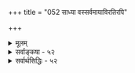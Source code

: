 +++
title = "052 साध्या वस्सर्वमायाविरतिरपि"

+++
<details><summary>मूलम्</summary>

साध्या वस्सर्वमायाविरतिरपि परं ब्रह्म तस्मात्परा वा पूर्वत्र प्रागपि स्यात्परमपि न भवेदुत्तरत्राभ्युपेते ।  
साऽपि स्याच्चेन्निवर्त्या पुनरपि विलगेत्पूर्व एव प्रपञ्चो नो चेत्सत्यैव सा स्यात्प्रसजति च ततो ब्रह्म तत्सद्वितीयम् ॥ ५२ ॥
</details>

<details><summary>सर्वाङ्कषा - ५२</summary>

निर्विशेषाद्वैतवादे अविद्यानिवृत्तिरपि दुर्निरूपेति प्रदर्शयति - साध्या व इत्यादिना । **वः** = निर्विशेषाद्वैतवादिनस्तव **साध्या** = ब्रह्मज्ञानेन साध्या **सर्वमायाविरतिरपि** = निश्शेषाविद्यानिवृत्तिरूपो मोक्षोऽपि, परं **ब्रह्म** = किं परब्रह्मस्वरूपा? उत, **तस्मात्** = परब्रह्मणः परा **वा** = भिन्ना वा? **पूर्वत्र** = **प्रथमकल्पे** = परब्रह्मरूपत्वे **प्रागपि** = ब्रह्मज्ञानात् पूर्वमपि **स्यात्** = अविद्यानिवृत्तिः स्यात्; ब्रह्मस्वरूपस्य सर्वदा सत्त्वात् । तथा चानुभवविरोधः, ब्रह्मविद्यानुष्ठानादिवैफल्यं च । **उत्तरत्र** = द्वितीयकल्पे **अभ्युपेते** = अङ्गीकृते सति **परमपि** = ब्रह्मज्ञानानन्तरमपि न **भवेत्** = निश्शेषाविद्यानिवृत्तिः न स्यात् । अविद्यानिवृत्तेः ब्रह्मभिन्नत्वेन मिथ्यात्वात्, तस्या एव मुक्तिरूपत्वेन तत्सत्त्वावश्यकत्वात्, अविद्यानिवृत्तिभिन्नानामेव ब्रह्मज्ञानेन निवृत्त्या निखिलाविद्यानिवृत्तेरभावात् । ननु मिथ्यात्वात् सापि निवर्तत इति चेत्, तत्राह - **सापि** = अविद्यानिवृत्तिरपि निवर्त्या **स्यात्** = ब्रह्मज्ञानबाध्यैव, मिथ्यात्वाविशेषात् **चेत्** = इति यदि, तदा **पूर्वः** = ब्रह्मज्ञानोत्पत्तेः प्राक्तनः 

[[287]] 

 

प्रपञ्च **एव** =संसारपदवाच्यं जगदेव पुनरपि **विलगेत्** = **पुनरप्युत्तिष्ठेत्** =अविद्यानिवृत्तेरपि निवृत्तौ पुनः अविद्यैव उन्मज्जतीत्युक्तं भवति । घटाभावस्याभावः घटरूप एव खलु स्यात्, न त्वतिरिक्तः, अनवस्थाप्रसङ्गात् । घटाभावस्यैवातिरिक्तत्वे विवादग्रस्ते सति, तस्याप्यभावः कथंतरामतिरिक्तः स्यात् ? अतः अविद्यानिवृत्तेः निवृत्तिर्न वक्तुं शक्येति, तस्याः परिशेषात् तस्याश्च ब्रह्मभिन्नत्वात् पूर्णमुक्तिर्न स्यात् । ननु पूर्णमुक्तिस्वरूपमेव तादृशम्, अन्यस्याभावात् । अतः परिशिष्यतामविद्यनिवृत्तिरेका, न कापि हानिरित्यत्रोच्यत – नो **चेत्** =अविद्यानिवृत्तिः न निवर्तते चेत्, **सा** =अविद्यानिवृत्तिः सत्यैव स्यात् । मिथ्याभूतस्य किल निवृत्तिरनिवार्या । यदि न निवृत्तिः, तदा सा अविद्यानिवृत्तिः ब्रह्मवदेव सत्यैव स्यात् । अस्तु तथैव। मुक्तिः खलु नित्या सर्वसंमता । अन्यथा सा कथं परमपुरुषार्थः स्यादिति चेत् — **ततश्च** = ब्रह्मवदेवाविद्यानिवृत्तेरपि नित्यसत्यत्वाच्च तत् **ब्रह्म** = भवदभिमतं निर्विशेषं ब्रह्म सद्वितीयं **प्रसजति** = स्वसदृशद्वितीयवस्तुविशिष्टं भवति । तथा चापसिद्धान्तः, ब्रह्मव्यतिरिक्तसत्यवस्त्वङ्गीकारात् । 

नन्विदं सर्वम् 'एकबाधकबाध्यत्व' न्यायापरिज्ञानमूलम् । ‘ब्रह्मभिन्नं सर्वं मिथ्या' इति वाक्यं हि ब्रह्मव्यतिरिक्तं सर्वं निवर्त्य, तद्वाक्यजन्यज्ञानस्यापि ब्रह्मभिन्नत्वेन मिथ्यात्वात्, स्वात्मानमपि अन्ते स्वयमेव निवर्तयति । यथा विषनाशकं विषं स्वभिन्नं विषान्तरं नाशयित्वा, अन्ते स्वात्मानमपि स्वयमेव नाशयति । अतः कामनुपत्तिमत्र पश्यसि त्वम्? पश्याम्यहमिदं भवत इन्द्रजालम् । विषनाशादिदृष्टान्तास्समाहिता एव । तावन्मात्रमपि न । इष्टसिद्धेरारभ्याद्वैतसिद्धिचन्द्रिकादिकमपि पश्यामि । वक्तव्यञ्चोक्तमनुपदमेव । इतोऽपि यद्यपेक्षितं, पश्य त्वमपि श्रीभाष्यगूढार्थसंग्रहं श्रीमद्रङ्गनाथपरकालयतीन्द्रग्रथितम् ॥ आहत्य, पण्डितंमन्यैः त्वादृशैः कल्पनापरैः । वेदान्तशास्त्रमखिलं तर्कशास्त्रीकृतं बत! । सर्वत्राप्यस्ति दृष्टान्तः गतिर्दाष्टन्तिकस्य का? न हि दृष्टान्तमान्त्रेण साध्यसिद्धिर्भविष्यति ॥ अनुष्णोऽग्निः पदार्थत्वाद्द्रव्यत्वाद्वा यथा जलम् । इत्यत्र दोषं कं पश्येः ऋते प्रत्यक्षबाधनम् ॥ ब्रह्मापि दुर्निरूपत्वात्तुच्छं स्याच्छशशृङ्गवत् । ब्रह्मतुच्छमवेद्यत्वात् तथैव शशशृङ्गवत् । दोषोऽत्र वा ऋते कः स्याद्धर्मिग्राहकमानतः । ब्रह्मौपनिषदं ब्रूषे, दुस्तर्कान् वर्धयस्य हो ! ॥ भिक्षितं यद्बौद्धगृहात्सर्वं दर्शयसे बहिः । भयं विना स्वीयमिव को न जानाति बुद्धिमान् ॥ इतोऽपि यदि जिज्ञासा स्याच्चेदीदृशमर्मसु । यदि वा सहनापि स्यादधीष्व शतदूषणीम् ॥ इदमत्रोच्यते सर्वहितं त्रैकालिकं च यत् । 'आजीव्यैकतरं भावं यस्त्वन्यमुपजीवति ॥ 

न तस्माद्विन्दते क्षेमम् जाम् नार्यसती यथा ॥' इत्याह भगवान् कृष्णः श्रीमद्भागवते हितम् ॥ न कदापि च केनाप्युल्लङ्घनीयं हितेप्सुना । यस्तु तिष्ठति कक्ष्यायां यस्यां तामवधारयेत् ॥ तस्यानुरूपं वर्तेत वदेत् कुर्याच्च सर्वशः । पिबन् भुञ्जन् व्यवायंश्चाप्यर्थकामपरायणः ॥ सर्व मिथ्येति च ब्रूयाद्यदि, स्यात् तस्य का गतिः । मायायां मग्न एवायमन्यानुपदिशेद्यदि । वक्तुः श्रोतुर्गतिः का स्यात् ? तान् रक्षतु दयानिधिः । वेदान्तस्साधनायैव जल्पार्थं नैव वर्तते ॥ विचारोऽप्यर्थदाय न तु ख्यात्यादिहेतवे । यदा यद्येन वक्तव्यम् यथा यावद्भवेत्तथा ॥ 

5: 

1 

 

[[123]]. 

[[288]] 

[निवर्तकज्ञानाश्रयानुपपत्तिः ] 

अन्त्यज्ञानस्य जीवः स्थितिपदमथवा केवलं ब्रह्म ते स्यात् 

आ तेनैव बाध्यो न तदुपजनयेत् धीस्थितौ किं ततोऽस्य । अन्त्ये सत्यानृता वा तदधिकरणता नाद्य इष्टः परस्मिन् 

तत्कप्त्यादेरयोगस्तदिह विमृशतां किं न दुष्टं त्वदिष्टम् ॥53॥ 

तावदेव भवेत्सर्वं जातुचिन्नाधिकं भवेत् । स्वस्वरूपविरुद्धं तु न वदेज्जातुचिद्बुधः ॥ सर्वमन्यत्परित्यज्य चिन्तयात्महितं द्रुतम् । त्यज कामक्रोधमोहान् वृथा कालं न यापय । शरणं गच्छ तं शीघ्रं भक्तवत्सलमच्युतम् । अनन्यभावमनसा स तु श्रेयो विधास्यति ॥ ५२ ॥
</details>


<details><summary>सर्वार्थसिद्धिः - ५२</summary>

साध्या वस्सर्वमायाविरतिरपि परं ब्रह्म तस्मात्परा वा  
पूर्वत्र प्रागपि स्यात्परमपि न भवेदुत्तरत्राभ्युपेते ।  
साऽपि स्याच्चेन्निवर्त्या पुनरपि विलगेत्पूर्व एव प्रपञ्चो  
नो चेत्सत्यैव सा स्यात्प्रसजति च ततो ब्रह्म तत्सद्वितीयम् ॥ ५२ ॥  
  
बाधकज्ञानसाध्यं विकल्पयति - साध्येति ॥ ब्रह्मस्वरूपत्वेऽनादित्वान्न साध्यत्वमित्याह -पूर्वत्रेति । स्वरूपादन्यत्वे सर्वभेदनिवृत्त्यसंभवमाह - परमपीति । निवृत्तिरपि निवर्त्येत्यविरोधं शङ्कते - साऽपीति । परिहरति - पुनरिति । लब्धस्वरूपस्य भावस्य ध्वंसो यदि न स्यात्, स्वरूपं तदवस्थमेव स्यात् । प्रागभावस्य तु प्रध्वंसः भावश्च तत्प्रध्वंसश्च, उत्तरत्वे सति विरोधित्वाविशेषात् । प्रध्वंसस्य च प्रागभावः भावश्च तत्प्रागभावश्च, पूर्वत्वे सति विरोधित्वाविशेषात् । इहापि प्रध्वंसस्तन्निवृत्तिश्च भावस्य प्रध्वंसः स्यातामिति चेत्, तर्ह्यनवस्थितप्रध्वंसपरम्पराकॢप्तिप्रसङ्गः तत्प्रध्वंसकज्ञानकॢप्तिश्च । अस्मन्मते त्ववस्थापरम्परा प्रमाणसिद्धाऽङ्गीक्रियत इति न विरोधः । निवृत्तेरनिवृत्तौ सत्यत्वप्रसङ्गः; ततश्चाद्वैतभङ्गमाह - नो चेदिति । सत्याभावसाहित्यमदोष इत्येतच्च दूषितमेव ॥ ५२ ॥ इति प्रपञ्चनिवृत्त्यनुपपत्तिः ॥
</details>
